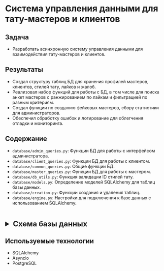 # Система управления данными для тату-мастеров и клиентов


## Задача
- Разработать асинхронную систему управления данными для взаимодействия тату-мастеров и клиентов.

## Результаты
- Создал структуру таблиц БД для хранения профилей мастеров, клиентов, стилей тату, лайков и жалоб.
- Реализовал набор функций для работы с БД, в том числе для поиска анкет мастеров с ранжированием по лайкам и фильтрацией по разным критериям.
- Создал функции по созданию фейковых мастеров, сбору статистики для администраторов.
- Обеспечил обработку ошибок и логирование для облегчения отладки и мониторинга.


## Содержание

- `database/admin_queries.py`: Функции БД для работы с интерфейсом администратора.
- `database/client_queries.py`: Функции БД для работы с клиентом.
- `database/common_queries.py`: Общие функции БД.
- `database/master_queries.py`: Функции БД для работы с мастером.
- `database/db_utils.py`: Функция валидации ID стилей тату.
- `database/models.py`: Определение моделей SQLAlchemy для таблиц базы данных.
- `database/creation.py`: Функции создания и удаления таблиц.
- `database/engine.py`: Настройки для подключения к базе данных с использованием SQLAlchemy.

&nbsp;
<details>
  <summary style="font-size: 1.7em;"><b>Схема базы данных</b></summary>
  <a href="https://drive.google.com/file/d/1_Ysa0OvI2qUJERB5Wqw2V7w1SsySuTTe/view?usp=sharing" title='Python' target="_blank"><img src="schema_db.jpg" alt="Схема БД"></a>
</details>

## Используемые технологии
- SQLAlchemy
- Asyncio
- PostgreSQL


